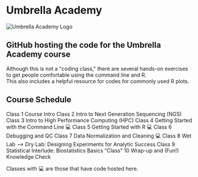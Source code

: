 # Umbrella Academy
![Umbrella Academy Logo](https://github.com/user-attachments/assets/1004db95-2f50-42dc-ad2d-614481d5e93b)
## GitHub hosting the code for the Umbrella Academy course

Although this is not a "coding class," there are several hands-on exercises to get people comfortable using the command line and R.  
This also includes a helpful resource for codes for commonly used R plots.

## Course Schedule
Class 1 Course Intro
Class 2 Intro to Next Generation Sequencing (NGS)
Class 3 Intro to High Performance Computing (HPC)
Class 4 Getting Started with the Command Line 💻
Class 5 Getting Started with R 💻
Class 6 Debugging and QC
Class 7 Data Normalization and Cleaning 💻
Class 8 Wet Lab —> Dry Lab: Designing Experiments for Analytic Success
Class 9 Statistical Interlude: Biostatistics Basics
“Class” 10 Wrap-up and (Fun!) Knowledge Check

Classes with 💻 are those that have code hosted here.

